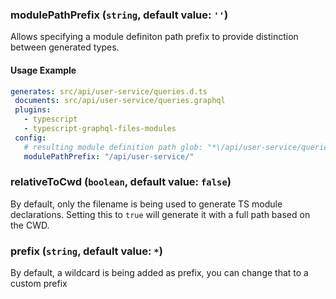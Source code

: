 
### modulePathPrefix (`string`, default value: `''`)

Allows specifying a module definiton path prefix to provide distinction between generated types.


#### Usage Example

```yml
generates: src/api/user-service/queries.d.ts
 documents: src/api/user-service/queries.graphql
 plugins:
   - typescript
   - typescript-graphql-files-modules
 config:
   # resulting module definition path glob: "*\/api/user-service/queries.graphql"
   modulePathPrefix: "/api/user-service/"
```

### relativeToCwd (`boolean`, default value: `false`)

By default, only the filename is being used to generate TS module declarations. Setting this to `true` will generate it with a full path based on the CWD.




### prefix (`string`, default value: `*`)

By default, a wildcard is being added as prefix, you can change that to a custom prefix


